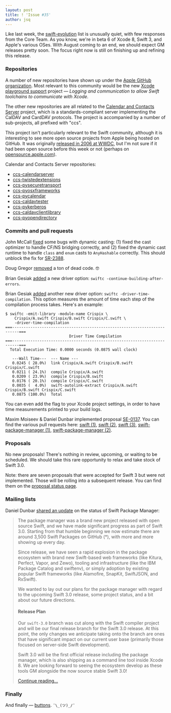 ```yaml
---
layout: post
title: ! 'Issue #35'
author: jsq
---
```


Like last week, the [swift-evolution](https://lists.swift.org/pipermail/swift-evolution/) list is unusually quiet, with few responses from the Core Team. As you know, we're in beta 6 of Xcode 8, Swift 3, and Apple's various OSes. With August coming to an end, we should expect GM releases pretty soon. The focus right now is still on finishing up and refining this release.

<!--excerpt-->

### Repositories

A number of new repositories have shown up under the [Apple GitHub organization](https://github.com/apple). Most relevant to this community would be the new [Xcode playground support](https://github.com/apple/swift-xcode-playground-support) project &mdash; *Logging and communication to allow Swift toolchains to communicate with Xcode.*

The other new repositories are all related to the [Calendar and Contacts Server](https://www.calendarserver.org) project, which is a standards-compliant server implementing the CalDAV and CardDAV protocols. The project is accompanied by a number of sub-projects, all prefixed with "ccs".

This project isn't particularly relevant to the Swift community, although it is interesting to see more open source projects from Apple being hosted on GitHub. It was originally [released in 2006 at WWDC](https://en.wikipedia.org/wiki/Calendar_and_Contacts_Server), but I'm not sure if it had been open source before this week or not (perhaps on [opensource.apple.com](https://opensource.apple.com)).

Calendar and Contacts Server repositories:

- [ccs-calendarserver](https://github.com/apple/ccs-calendarserver)
- [ccs-twistedextensions](https://github.com/apple/ccs-twistedextensions)
- [ccs-pysecuretransport](https://github.com/apple/ccs-pysecuretransport)
- [ccs-pyosxframeworks](https://github.com/apple/ccs-pyosxframeworks)
- [ccs-pycalendar](https://github.com/apple/ccs-pycalendar)
- [ccs-caldavtester](https://github.com/apple/ccs-caldavtester)
- [ccs-pykerberos](https://github.com/apple/ccs-pykerberos)
- [ccs-caldavclientlibrary](https://github.com/apple/ccs-caldavclientlibrary)
- [ccs-pyopendirectory](https://github.com/apple/ccs-pyopendirectory)

### Commits and pull requests

John McCall [fixed](https://github.com/apple/swift/pull/4448) some bugs with dynamic casting: (1) fixed the cast optimizer to handle CF/NS bridging correctly, and (2) fixed the dynamic cast runtime to handle `class` and `enum` casts to `AnyHashable` correctly. This should unblock the fix for [SR-2388](https://bugs.swift.org/browse/SR-2388).

Doug Gregor [removed](https://github.com/apple/swift/pull/4431) a ton of dead code. 🤓

Brian Gesiak [added](https://github.com/apple/swift/pull/4437) a new driver option: `swiftc -continue-building-after-errors`.

Brian Gesiak [added](https://github.com/apple/swift/pull/4367) another new driver option: `swiftc -driver-time-compilation`. This option measures the amount of time each step of the compilation process takes. Here's an example:

```
$ swiftc -emit-library -module-name Crispix \
    Crispix/A.swift Crispix/B.swift Crispix/C.swift \
    -driver-time-compilation
===-------------------------------------------------------------------------===
                            Driver Time Compilation
===-------------------------------------------------------------------------===
  Total Execution Time: 0.0000 seconds (0.0875 wall clock)

   ---Wall Time---  --- Name ---
   0.0245 ( 28.0%)  link Crispix/A.swift Crispix/B.swift Crispix/C.swift
   0.0211 ( 24.1%)  compile Crispix/A.swift
   0.0209 ( 23.9%)  compile Crispix/B.swift
   0.0176 ( 20.1%)  compile Crispix/C.swift
   0.0035 (  4.0%)  swift-autolink-extract Crispix/A.swift Crispix/B.swift Crispix/C.swift
   0.0875 (100.0%)  Total
```

You can even add the flag to your Xcode project settings, in order to have time measurements printed to your build logs.

Maxim Moiseev & Daniel Dunbar implemented proposal [SE-0137](https://github.com/apple/swift-evolution/blob/master/proposals/0137-avoiding-lock-in.md). You can find the various pull requests here: [swift (1)](https://github.com/apple/swift/pull/4361), [swift (2)](https://github.com/apple/swift/pull/4391), [swift (3)](https://github.com/apple/swift/pull/4406), [swift-package-manager (1)](https://github.com/apple/swift-package-manager/pull/592), [swift-package-manager (2)](https://github.com/apple/swift-package-manager/pull/613).

### Proposals

No new proposals! There's nothing in review, upcoming, or waiting to be scheduled. We should take this rare opportunity to relax and take stock of Swift 3.0.

Note: there are seven proposals that were accepted for Swift 3 but were not implemented. Those will be rolling into a subsequent release. You can find them on the [proposal status page](http://apple.github.io/swift-evolution/).

### Mailing lists

Daniel Dunbar [shared an update](https://lists.swift.org/pipermail/swift-build-dev//Week-of-Mon-20160815/000608.html) on the status of Swift Package Manager:

> The package manager was a brand new project released with open source Swift, and we have made significant progress as part of Swift 3.0. Starting from that humble beginning we now estimate there are around 3,500 Swift Packages on GitHub (*), with more and more showing up every day.
>
> Since release, we have seen a rapid explosion in the package ecosystem with brand new Swift-based web frameworks (like Kitura, Perfect, Vapor, and Zewo), tooling and infrastructure (like the IBM Package Catalog and swiftenv), or simply adoption by existing popular Swift frameworks (like Alamofire, SnapKit, SwiftJSON, and RxSwift).
>
> We wanted to lay out our plans for the package manager with regard to the upcoming Swift 3.0 release, some project status, and a bit about our future directions.
>
> #### Release Plan
>
> Our `swift-3.0` branch was cut along with the Swift compiler project and will be our final release branch for the Swift 3.0 release. At this point, the only changes we anticipate taking onto the branch are ones that have significant impact on our current user base (primarily those focused on server-side Swift development).
>
> Swift 3.0 will be the first official release including the package manager, which is also shipping as a command line tool inside Xcode 8. We are looking forward to seeing the ecosystem develop as these tools GM alongside the now source stable Swift 3.0!
>
> [Continue reading...](https://lists.swift.org/pipermail/swift-build-dev//Week-of-Mon-20160815/000608.html)

### Finally

And finally &mdash; [buttons](https://twitter.com/_ryannystrom/status/766435769657466880). `¯\_(ツ)_/¯`
